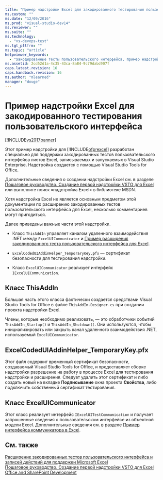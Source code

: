 ```yaml
---
title: "Пример надстройки Excel для закодированного тестирования пользовательского интерфейса | Microsoft Docs"
ms.custom: ""
ms.date: "12/09/2016"
ms.prod: "visual-studio-dev14"
ms.reviewer: ""
ms.suite: ""
ms.technology: 
  - "vs-devops-test"
ms.tgt_pltfrm: ""
ms.topic: "article"
helpviewer_keywords: 
  - "закодированные тесты пользовательского интерфейса, пример надстройки Excel"
ms.assetid: 2cd52d1a-4c35-43ca-8a84-9c79dabd907f
caps.latest.revision: 16
caps.handback.revision: 16
ms.author: "mlearned"
manager: "douge"
---
```

# Пример надстройки Excel для закодированного тестирования пользовательского интерфейса
[!INCLUDE[vs2017banner](../code-quality/includes/vs2017banner.md)]

Этот пример надстройки для [!INCLUDE[ofprexcel](../test/includes/ofprexcel_md.md)] разработан специально для поддержки закодированных тестов пользовательского интерфейса листов Excel, записываемых и запускаемых в Visual Studio Enterprise. Надстройка создается с помощью Visual Studio Tools for Office.  
  
 Дополнительные сведения о создании надстройки Excel см. в разделе [Пошаговое руководство. Создание первой надстройки VSTO для Excel](../Topic/Walkthrough:%20Creating%20Your%20First%20VSTO%20Add-in%20for%20Excel.md) или выполните поиск «надстройка Excel» в библиотеке MSDN.  
  
 Хотя надстройка Excel не является основным предметом этой документации по расширению закодированных тестов пользовательского интерфейса для Excel, несколько комментариев могут пригодиться.  
  
 Далее приведены важные части этой надстройки.  
  
-   Класс `ThisAddIn` управляет каналом удаленного взаимодействия .NET между `ExcelUICommunicator` и [Пример расширения закодированного теста пользовательского интерфейса для Excel](../test/sample-coded-ui-test-extension-for-excel.md).  
  
-   `ExcelCodedUIAddinHelper_TemporaryKey.pfx`  — сертификат безопасности для тестирования надстройки.  
  
-   Класс `ExcelUICommunicator` реализует интерфейс `IExcelUICommunication`.  
  
## Класс ThisAddIn  
 Большая часть этого класса фактически создается средствами Visual Studio Tools for Office в файле `ThisAddIn.Designer.cs` при создании проекта надстройки Excel.  
  
 Члены, которые необходимо реализовать, — это обработчики событий `ThisAddIn_Startup()` и `ThisAddIn_Shutdown()`.  Они используются, чтобы инициализировать или закрыть канал удаленного взаимодействия .NET, используемый `ExcelUICommunicator`.  
  
## ExcelCodedUIAddinHelper\_TemporaryKey.pfx  
 Этот файл содержит временный сертификат безопасности, создаваемый Visual Studio Tools for Office, и предоставляет сборке надстройки разрешение на работу в процессе Excel для тестирования надстройки и расширения.  Следует удалить этот сертификат и либо создать новый на вкладке **Подписывание** окна проекта **Свойства**, либо подключить собственный сертификат тестирования.  
  
## Класс ExcelUICommunicator  
 Этот класс реализует интерфейс `IExcelUITestCommunication` и получает запрошенные сведения о пользовательском интерфейсе из объектной модели Excel.  Дополнительные сведения см. в разделе [Пример интерфейса коммуникатора в Excel](../test/sample-excel-communicator-interface.md).  
  
## См. также  
 [Расширение закодированных тестов пользовательского интерфейса и записей действий для поддержки Microsoft Excel](../test/extending-coded-ui-tests-and-action-recordings-to-support-microsoft-excel.md)   
 [Пошаговое руководство. Создание первой надстройки VSTO для Excel](../Topic/Walkthrough:%20Creating%20Your%20First%20VSTO%20Add-in%20for%20Excel.md)   
 [Office and SharePoint Development](/office-dev/office-dev/office-and-sharepoint-development-in-visual-studio)